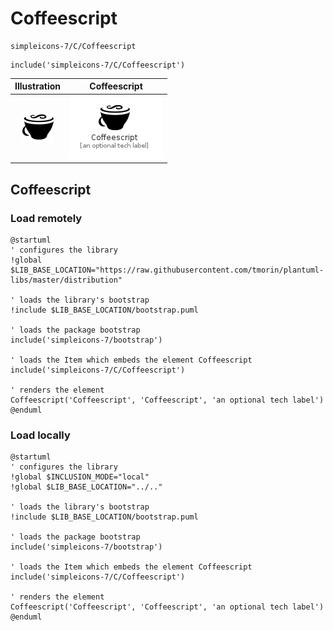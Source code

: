 # Coffeescript


```text
simpleicons-7/C/Coffeescript
```

```text
include('simpleicons-7/C/Coffeescript')
```



| Illustration | Coffeescript |
| :---: | :---: |
| ![illustration for Illustration](../../simpleicons-7/C/Coffeescript.png) | ![illustration for Coffeescript](../../simpleicons-7/C/Coffeescript.Local.png) |




## Coffeescript

### Load remotely
```plantuml
@startuml
' configures the library
!global $LIB_BASE_LOCATION="https://raw.githubusercontent.com/tmorin/plantuml-libs/master/distribution"

' loads the library's bootstrap
!include $LIB_BASE_LOCATION/bootstrap.puml

' loads the package bootstrap
include('simpleicons-7/bootstrap')

' loads the Item which embeds the element Coffeescript
include('simpleicons-7/C/Coffeescript')

' renders the element
Coffeescript('Coffeescript', 'Coffeescript', 'an optional tech label')
@enduml
```

### Load locally
```plantuml
@startuml
' configures the library
!global $INCLUSION_MODE="local"
!global $LIB_BASE_LOCATION="../.."

' loads the library's bootstrap
!include $LIB_BASE_LOCATION/bootstrap.puml

' loads the package bootstrap
include('simpleicons-7/bootstrap')

' loads the Item which embeds the element Coffeescript
include('simpleicons-7/C/Coffeescript')

' renders the element
Coffeescript('Coffeescript', 'Coffeescript', 'an optional tech label')
@enduml
```

